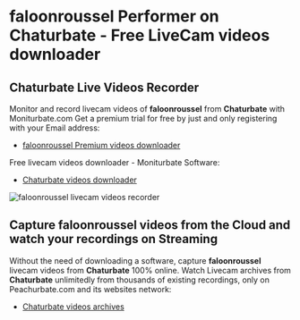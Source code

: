# faloonroussel Performer on Chaturbate - Free LiveCam videos downloader

## Chaturbate Live Videos Recorder

Monitor and record livecam videos of **faloonroussel** from **Chaturbate** with Moniturbate.com
Get a premium trial for free by just and only registering with your Email address:
* [faloonroussel Premium videos downloader](https://moniturbate.com/request-demo-licence-key.html)

Free livecam videos downloader - Moniturbate Software:
* [Chaturbate videos downloader](https://moniturbate.com/moniturbate-download-software.html)

![faloonroussel livecam videos recorder](https://peachurnet.com/templates/moniturbate-software.png)


## Capture faloonroussel videos from the Cloud and watch your recordings on Streaming

Without the need of downloading a software, capture **faloonroussel** livecam videos from **Chaturbate** 100% online.
Watch Livecam archives from **Chaturbate** unlimitedly from thousands of existing recordings, only on Peachurbate.com and its websites network:
* [Chaturbate videos archives](https://peachurnet.com/)